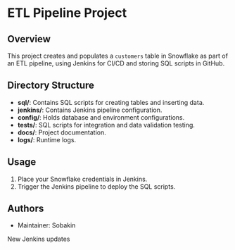 # ETL Pipeline Project

## Overview
This project creates and populates a `customers` table in Snowflake as part of an ETL pipeline, using Jenkins for CI/CD and storing SQL scripts in GitHub.

## Directory Structure
- **sql/**: Contains SQL scripts for creating tables and inserting data.
- **jenkins/**: Contains Jenkins pipeline configuration.
- **config/**: Holds database and environment configurations.
- **tests/**: SQL scripts for integration and data validation testing.
- **docs/**: Project documentation.
- **logs/**: Runtime logs.

## Usage
1. Place your Snowflake credentials in Jenkins.
2. Trigger the Jenkins pipeline to deploy the SQL scripts.

## Authors
- Maintainer: Sobakin

New Jenkins updates
